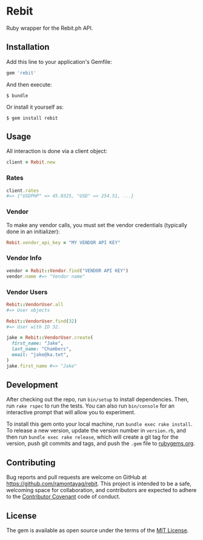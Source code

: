 # Rebit

Ruby wrapper for the Rebit.ph API.

## Installation

Add this line to your application's Gemfile:

```ruby
gem 'rebit'
```

And then execute:

    $ bundle

Or install it yourself as:

    $ gem install rebit

## Usage

All interaction is done via a client object:

```ruby
client = Rebit.new
```

### Rates

```ruby
client.rates
#=> {"USDPHP" => 45.0325, "USD" => 254.51, ...}
```

### Vendor

To make any vendor calls, you must set the vendor credentials (typically done in an initializer):

```ruby
Rebit.vendor_api_key = "MY VENDOR API KEY"
```

### Vendor Info

```ruby
vendor = Rebit::Vendor.find("VENDOR API KEY")
vendor.name #=> "Vendor name"
```

### Vendor Users

```ruby
Rebit::VendorUser.all
#=> User objects

Rebit::VendorUser.find(32)
#=> User with ID 32.

jake = Rebit::VendorUser.create(
  first_name: "Jake",
  last_name: "Chambers",
  email: "jake@ka.tet",
)
jake.first_name #=> "Jake"
```

## Development

After checking out the repo, run `bin/setup` to install dependencies. Then, run `rake rspec` to run the tests. You can also run `bin/console` for an interactive prompt that will allow you to experiment.

To install this gem onto your local machine, run `bundle exec rake install`. To release a new version, update the version number in `version.rb`, and then run `bundle exec rake release`, which will create a git tag for the version, push git commits and tags, and push the `.gem` file to [rubygems.org](https://rubygems.org).

## Contributing

Bug reports and pull requests are welcome on GitHub at https://github.com/ramontayag/rebit. This project is intended to be a safe, welcoming space for collaboration, and contributors are expected to adhere to the [Contributor Covenant](contributor-covenant.org) code of conduct.


## License

The gem is available as open source under the terms of the [MIT License](http://opensource.org/licenses/MIT).

